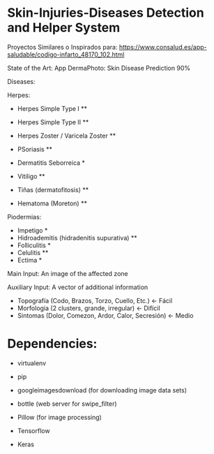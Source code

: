 # Skin-Injuries-Diseases Detection and Helper System

Proyectos Similares o Inspirados para:
https://www.consalud.es/app-saludable/codigo-infarto_48170_102.html

State of the Art:
App DermaPhoto: Skin Disease Prediction 90%


Diseases:

Herpes:
* Herpes Simple Type I **
* Herpes Simple Type II **
* Herpes Zoster / Varicela Zoster **

* PSoriasis **
* Dermatitis Seborreica *
* Vitiligo **
* Tiñas (dermatofitosis) **

* Hematoma (Moreton) **

Piodermias:
* Impetigo *
* Hidroademitis (hidradenitis supurativa) **
* Folliculitis *
* Celulitis **
* Ectima *


Main Input:
An image of the affected zone

Auxiliary Input:
A vector of additional information
- Topografía (Codo, Brazos, Torzo, Cuello, Etc.) <- Fácil
- Morfologia (2 clusters, grande, irregular) <- Difícil
- Sintomas   (Dolor, Comezon, Ardor, Calor, Secresión) <- Medio


# Dependencies:
- virtualenv
- pip

- googleimagesdownload (for downloading image data sets)
- bottle (web server for swipe_filter)
- Pillow (for image processing)
- Tensorflow
- Keras
